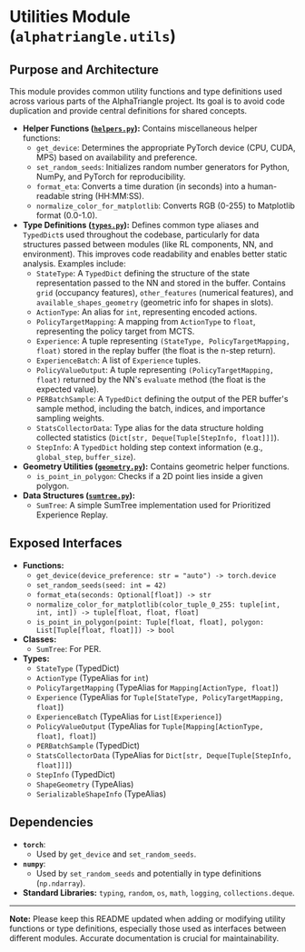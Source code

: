 
# Utilities Module (`alphatriangle.utils`)

## Purpose and Architecture

This module provides common utility functions and type definitions used across various parts of the AlphaTriangle project. Its goal is to avoid code duplication and provide central definitions for shared concepts.

-   **Helper Functions ([`helpers.py`](helpers.py)):** Contains miscellaneous helper functions:
    -   `get_device`: Determines the appropriate PyTorch device (CPU, CUDA, MPS) based on availability and preference.
    -   `set_random_seeds`: Initializes random number generators for Python, NumPy, and PyTorch for reproducibility.
    -   `format_eta`: Converts a time duration (in seconds) into a human-readable string (HH:MM:SS).
    -   `normalize_color_for_matplotlib`: Converts RGB (0-255) to Matplotlib format (0.0-1.0).
-   **Type Definitions ([`types.py`](types.py)):** Defines common type aliases and `TypedDict`s used throughout the codebase, particularly for data structures passed between modules (like RL components, NN, and environment). This improves code readability and enables better static analysis. Examples include:
    -   `StateType`: A `TypedDict` defining the structure of the state representation passed to the NN and stored in the buffer. Contains `grid` (occupancy features), `other_features` (numerical features), and `available_shapes_geometry` (geometric info for shapes in slots).
    -   `ActionType`: An alias for `int`, representing encoded actions.
    -   `PolicyTargetMapping`: A mapping from `ActionType` to `float`, representing the policy target from MCTS.
    -   `Experience`: A tuple representing `(StateType, PolicyTargetMapping, float)` stored in the replay buffer (the float is the n-step return).
    -   `ExperienceBatch`: A list of `Experience` tuples.
    -   `PolicyValueOutput`: A tuple representing `(PolicyTargetMapping, float)` returned by the NN's `evaluate` method (the float is the expected value).
    -   `PERBatchSample`: A `TypedDict` defining the output of the PER buffer's sample method, including the batch, indices, and importance sampling weights.
    -   `StatsCollectorData`: Type alias for the data structure holding collected statistics (`Dict[str, Deque[Tuple[StepInfo, float]]]`).
    -   `StepInfo`: A `TypedDict` holding step context information (e.g., `global_step`, `buffer_size`).
-   **Geometry Utilities ([`geometry.py`](geometry.py)):** Contains geometric helper functions.
    -   `is_point_in_polygon`: Checks if a 2D point lies inside a given polygon.
-   **Data Structures ([`sumtree.py`](sumtree.py)):**
    -   `SumTree`: A simple SumTree implementation used for Prioritized Experience Replay.

## Exposed Interfaces

-   **Functions:**
    -   `get_device(device_preference: str = "auto") -> torch.device`
    -   `set_random_seeds(seed: int = 42)`
    -   `format_eta(seconds: Optional[float]) -> str`
    -   `normalize_color_for_matplotlib(color_tuple_0_255: tuple[int, int, int]) -> tuple[float, float, float]`
    -   `is_point_in_polygon(point: Tuple[float, float], polygon: List[Tuple[float, float]]) -> bool`
-   **Classes:**
    -   `SumTree`: For PER.
-   **Types:**
    -   `StateType` (TypedDict)
    -   `ActionType` (TypeAlias for `int`)
    -   `PolicyTargetMapping` (TypeAlias for `Mapping[ActionType, float]`)
    -   `Experience` (TypeAlias for `Tuple[StateType, PolicyTargetMapping, float]`)
    -   `ExperienceBatch` (TypeAlias for `List[Experience]`)
    -   `PolicyValueOutput` (TypeAlias for `Tuple[Mapping[ActionType, float], float]`)
    -   `PERBatchSample` (TypedDict)
    -   `StatsCollectorData` (TypeAlias for `Dict[str, Deque[Tuple[StepInfo, float]]]`)
    -   `StepInfo` (TypedDict)
    -   `ShapeGeometry` (TypeAlias)
    -   `SerializableShapeInfo` (TypeAlias)

## Dependencies

-   **`torch`**:
    -   Used by `get_device` and `set_random_seeds`.
-   **`numpy`**:
    -   Used by `set_random_seeds` and potentially in type definitions (`np.ndarray`).
-   **Standard Libraries:** `typing`, `random`, `os`, `math`, `logging`, `collections.deque`.

---

**Note:** Please keep this README updated when adding or modifying utility functions or type definitions, especially those used as interfaces between different modules. Accurate documentation is crucial for maintainability.
